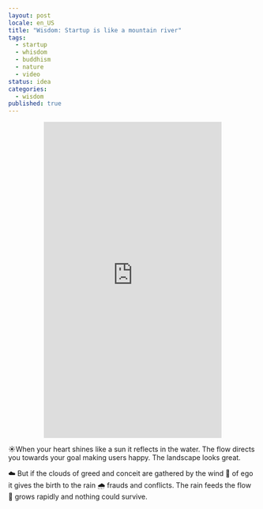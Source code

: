```yaml
---
layout: post
locale: en_US
title: "Wisdom: Startup is like a mountain river"
tags:
  - startup
  - whisdom
  - buddhism
  - nature
  - video
status: idea
categories:
  - wisdom
published: true
---
```

<div style="margin: auto; width: 360px;">
<iframe width="360" height="640" src="https://www.youtube.com/embed/eStm6niMlxo" title="Startup is like a mountain river #startup #startups #startupsuccess #wisdom #nature #river" frameborder="0" allow="accelerometer; autoplay; clipboard-write; encrypted-media; gyroscope; picture-in-picture; web-share" referrerpolicy="strict-origin-when-cross-origin" allowfullscreen></iframe>
</div>

☀️When your heart shines like a sun it reflects in the water. The flow directs you towards your goal making users happy. The landscape looks great.

☁️ But if the clouds of greed and conceit are gathered by the wind 💨 of ego it gives the birth to the rain 🌧️ frauds and conflicts. The rain feeds the flow 🌊 grows rapidly and nothing could survive.
